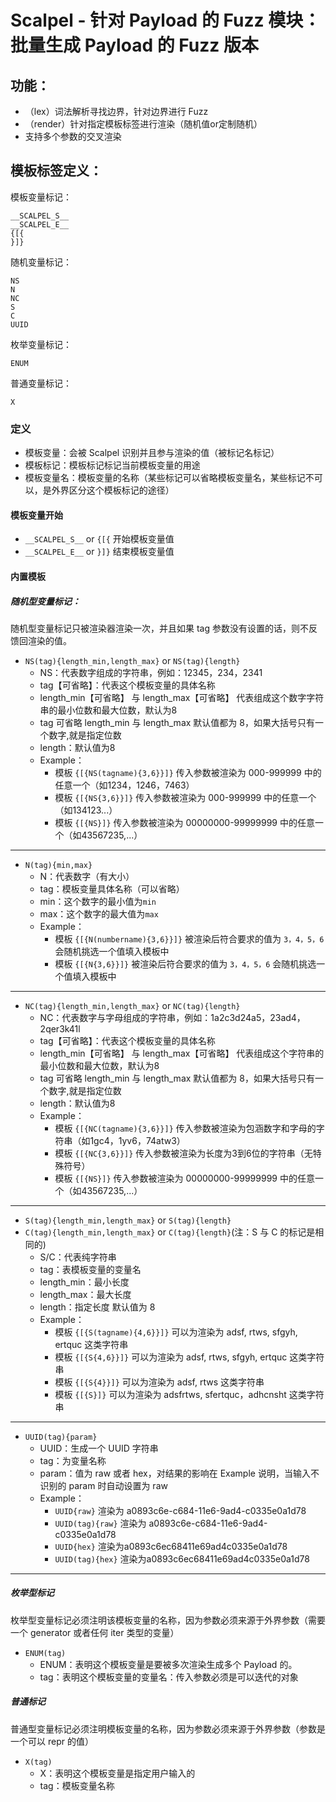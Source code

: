 # Scalpel - 针对 Payload 的 Fuzz 模块：批量生成 Payload 的 Fuzz 版本

## 功能：

* （lex）词法解析寻找边界，针对边界进行 Fuzz
* （render）针对指定模板标签进行渲染（随机值or定制随机）
* 支持多个参数的交叉渲染

## 模板标签定义：

模板变量标记：

	__SCALPEL_S__
	__SCALPEL_E__
	{[{
	}]}

随机变量标记：

    NS
	N
	NC
	S
	C
	UUID

枚举变量标记：

	ENUM

普通变量标记：
    
    X

### 定义

* 模板变量：会被 Scalpel 识别并且参与渲染的值（被标记名标记）
* 模板标记：模板标记标记当前模板变量的用途
* 模板变量名：模板变量的名称（某些标记可以省略模板变量名，某些标记不可以，是外界区分这个模板标记的途径）

#### 模板变量开始  

* `__SCALPEL_S__` or `{[{` 开始模板变量值
* `__SCALPEL_E__` or `}]}` 结束模板变量值


#### 内置模板

##### 随机型变量标记：

随机型变量标记只被渲染器渲染一次，并且如果 tag 参数没有设置的话，则不反馈回渲染的值。  

* `NS(tag){length_min,length_max}` or `NS(tag){length}`
	* NS：代表数字组成的字符串，例如：12345，234，2341
	* tag【可省略】：代表这个模板变量的具体名称
	* length_min【可省略】 与 length_max【可省略】 代表组成这个数字字符串的最小位数和最大位数，默认为8
	* tag 可省略 length_min 与 length_max 默认值都为 8，如果大括号只有一个数字,就是指定位数
	* length：默认值为8
	* Example：
		* 模板 `{[{NS(tagname){3,6}}]}` 传入参数被渲染为 000-999999 中的任意一个（如1234，1246，7463）
		* 模板 `{[{NS{3,6}}]}` 传入参数被渲染为 000-999999 中的任意一个（如134123...）
		* 模板 `{[{NS}]}` 传入参数被渲染为 00000000-99999999 中的任意一个（如43567235,...）

---

* `N(tag){min,max}`  
	* N：代表数字（有大小）
	* tag：模板变量具体名称（可以省略）
	* min：这个数字的最小值为`min`
	* max：这个数字的最大值为`max`
	* Example：
		* 模板 `{[{N(numbername){3,6}}]}` 被渲染后符合要求的值为 `3，4，5，6` 会随机挑选一个值填入模板中
		* 模板 `{[{N{3,6}}]}` 被渲染后符合要求的值为 `3，4，5，6` 会随机挑选一个值填入模板中

---
* `NC(tag){length_min,length_max}` or `NC(tag){length}`
	* NC：代表数字与字母组成的字符串，例如：1a2c3d24a5，23ad4，2qer3k41l
	* tag【可省略】：代表这个模板变量的具体名称
	* length_min【可省略】 与 length_max【可省略】 代表组成这个字符串的最小位数和最大位数，默认为8
	* tag 可省略 length_min 与 length_max 默认值都为 8，如果大括号只有一个数字,就是指定位数
	* length：默认值为8
	* Example：
		* 模板 `{[{NC(tagname){3,6}}]}` 传入参数被渲染为包涵数字和字母的字符串（如1gc4，1yv6，74atw3）
		* 模板 `{[{NC{3,6}}]}` 传入参数被渲染为长度为3到6位的字符串（无特殊符号）
		* 模板 `{[{NS}]}` 传入参数被渲染为 00000000-99999999 中的任意一个（如43567235,...）

---

* `S(tag){length_min,length_max}` or `S(tag){length}`
* `C(tag){length_min,length_max}` or `C(tag){length}`(注：S 与 C 的标记是相同的)
	* S/C：代表纯字符串
	* tag：表模板变量的变量名
	* length_min：最小长度
	* length_max：最大长度
	* length：指定长度 默认值为 8
	* Example：
		* 模板 `{[{S(tagname){4,6}}]}` 可以为渲染为 adsf, rtws, sfgyh, ertquc 这类字符串
		* 模板 `{[{S{4,6}}]}` 可以为渲染为 adsf, rtws, sfgyh, ertquc 这类字符串
		* 模板 `{[{S{4}}]}` 可以为渲染为 adsf, rtws 这类字符串
		* 模板 `{[{S}]}` 可以为渲染为 adsfrtws, sfertquc，adhcnsht 这类字符串

---

* `UUID(tag){param}`
	* UUID：生成一个 UUID 字符串
	* tag：为变量名称
	* param：值为 raw 或者 hex，对结果的影响在 Example 说明，当输入不识别的 param 时自动设置为 raw
	* Example：
		* `UUID{raw}` 渲染为 a0893c6e-c684-11e6-9ad4-c0335e0a1d78
		* `UUID(tag){raw}` 渲染为 a0893c6e-c684-11e6-9ad4-c0335e0a1d78
		* `UUID{hex}` 渲染为a0893c6ec68411e69ad4c0335e0a1d78
		* `UUID(tag){hex}` 渲染为a0893c6ec68411e69ad4c0335e0a1d78

---

##### 枚举型标记

枚举型变量标记必须注明该模板变量的名称，因为参数必须来源于外界参数（需要一个 generator 或者任何 iter 类型的变量）

* `ENUM(tag)`
	* ENUM：表明这个模板变量是要被多次渲染生成多个 Payload 的。
	* tag：表明这个模板变量的变量名：传入参数必须是可以迭代的对象

##### 普通标记

普通型变量标记必须注明模板变量的名称，因为参数必须来源于外界参数（参数是一个可以 repr 的值）

* `X(tag)`
	* X：表明这个模板变量是指定用户输入的
	* tag：模板变量名称